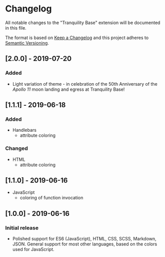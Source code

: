 # Changelog
All notable changes to the "Tranquility Base" extension will be documented in this file.

The format is based on [Keep a Changelog](http://keepachangelog.com/en/1.0.0/)
and this project adheres to [Semantic Versioning](http://semver.org/spec/v2.0.0.html).

## [2.0.0] - 2019-07-20
### Added
- Light variation of theme - in celebration of the 50th Anniversary of the _Apollo 11_ moon landing and egress at Tranquility Base!    

## [1.1.1] - 2019-06-18
### Added
- Handlebars
    - attribute coloring

### Changed
- HTML
    - attribute coloring    

## [1.1.0] - 2019-06-16
- JavaScript
    - coloring of function invocation

## [1.0.0] - 2019-06-16
### Initial release
- Polished support for ES6 (JavaScript), HTML, CSS, SCSS, Markdown, JSON. General support for most other languages, based on the colors used for JavaScript.

